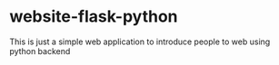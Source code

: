 # website-flask-python
This is just a simple web application to introduce people to web using python backend
